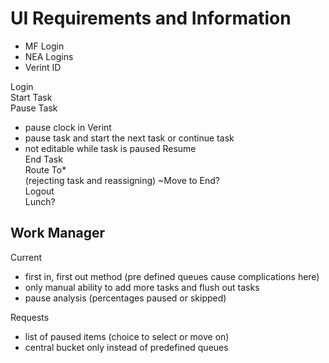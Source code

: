 # UI Requirements and Information

- MF Login
- NEA Logins
- Verint ID

Login </br>
Start Task </br>
Pause Task </br>
- pause clock in Verint 
- pause task and start the next task or continue task 
- not editable while task is paused
Resume </br>
End Task </br>
Route To* </br> (rejecting task and reassigning)
~Move to End? </br>
Logout </br>
Lunch?

## Work Manager

Current </br>
- first in, first out method (pre defined queues cause complications here)
- only manual ability to add more tasks and flush out tasks
- pause analysis (percentages paused or skipped)

Requests </br>
- list of paused items (choice to select or move on)
- central bucket only instead of predefined queues
